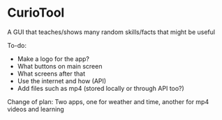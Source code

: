 # CurioTool
A GUI that teaches/shows many random skills/facts that might be useful

To-do:
- Make a logo for the app?
- What buttons on main screen
- What screens after that
- Use the internet and how (API)
- Add files such as mp4 (stored locally or through API too?)

Change of plan:
Two apps, one for weather and time, another for mp4 videos and learning
